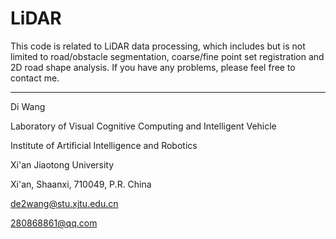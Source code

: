 # LiDAR
This code is related to LiDAR data processing, which includes but is not limited to road/obstacle segmentation, coarse/fine point set registration and 2D road shape analysis.
If you have any problems, please feel free to contact me.

-------------------
Di Wang 

Laboratory of Visual Cognitive Computing and Intelligent Vehicle

Institute of Artificial Intelligence and Robotics

Xi'an Jiaotong University 

Xi'an, Shaanxi, 710049, P.R. China

de2wang@stu.xjtu.edu.cn 

280868861@qq.com
